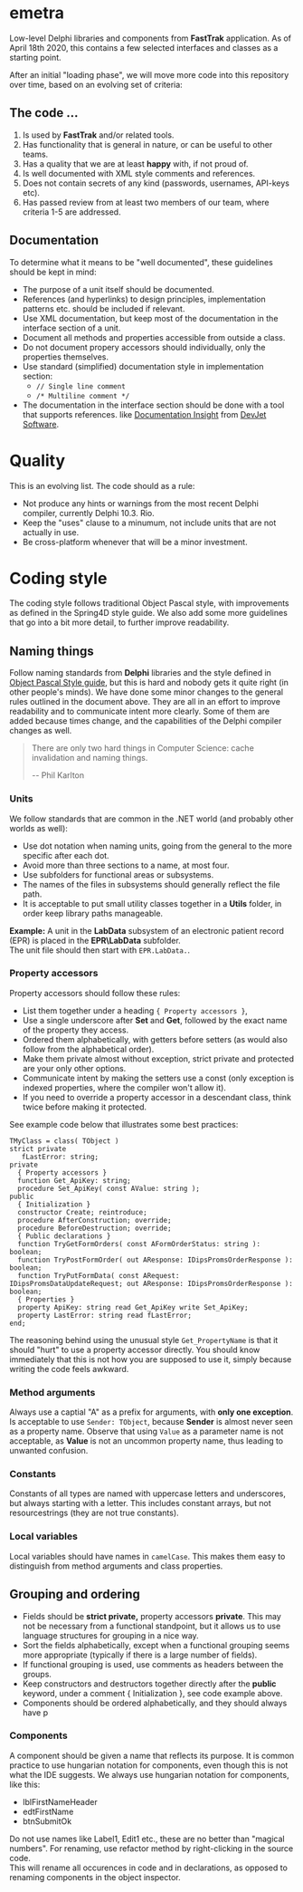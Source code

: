 # emetra
Low-level Delphi libraries and components from **FastTrak** application.  As of April 18th 2020, this contains a few selected interfaces and classes as a starting point. 

After an initial "loading phase", we will move more code into this repository over time, based on an evolving set of criteria:

## The code ...

1. Is used by **FastTrak** and/or related tools.
2. Has functionality that is general in nature, or can be useful to other teams.
3. Has a quality that we are at least **happy** with, if not proud of.
4. Is well documented with XML style comments and references.
5. Does not contain secrets of any kind (passwords, usernames, API-keys etc).
6. Has passed review from at least two members of our team, where criteria 1-5 are addressed.

## Documentation

To determine what it means to be "well documented", these guidelines should be kept in mind:

* The purpose of a unit itself should be documented.
* References (and hyperlinks) to design principles, implementation patterns etc. should be included if relevant.
* Use XML documentation, but keep most of the documentation in the interface section of a unit.
* Document all methods and properties accessible from outside a class.
* Do not document propery accessors should individually, only the properties themselves.
* Use standard (simplified) documentation style in implementation section: 
	* `// Single line comment` 
	* `/* Multiline comment */`
* The documentation in the interface section should be done with a tool that supports references. 
like [Documentation Insight](http://www.devjetsoftware.com/products/documentation-insight/ "Documentation Insight") 
from [DevJet Software](http://www.devjetsoftware.com/ "DevJet software").

# Quality

This is an evolving list.  The code should as a rule:

* Not produce any hints or warnings from the most recent Delphi compiler, currently Delphi 10.3. Rio.
* Keep the "uses" clause to a minumum, not include units that are not actually in use.
* Be cross-platform whenever that will be a minor investment.

# Coding style

The coding style follows traditional Object Pascal style, with improvements as defined in the Spring4D style guide.
We also add some more guidelines that go into a bit more detail, to further improve readability.

## Naming things

Follow naming standards from **Delphi** libraries and the style defined in 
[Object Pascal Style guide](http://edn.embarcadero.com/print/10280 "Object Pascal Style Guide"), 
but this is hard and nobody gets it quite right (in other people's minds).  We have done some minor changes to the general 
rules outlined in the document above.  They are all in an effort to improve readability and to communicate intent more clearly.
Some of them are added because times change, and the capabilities of the Delphi compiler changes as well.

> There are only two hard things in Computer Science: cache invalidation and naming things.
> 
> -- Phil Karlton

### Units 

We follow standards that are common in the .NET world (and probably other worlds as well):

* Use dot notation when naming units, going from the general to the more specific after each dot.
* Avoid more than three sections to a name, at most four.  
* Use subfolders for functional areas or subsystems.  
* The names of the files in subsystems should generally reflect the file path.
* It is acceptable to put small utility classes together in a **Utils** folder, in order keep library paths manageable.
  
**Example:** A unit in the **LabData** subsystem of an electronic patient record (EPR) is placed in the **EPR\LabData** subfolder.  
The unit file should then start with `EPR.LabData.`.  


### Property accessors

Property accessors should follow these rules:

* List them together under a heading `{ Property accessors }`, 
* Use a single underscore after **Set** and **Get**, followed by the exact name of the property they access.
* Ordered them alphabetically, with getters before setters (as would also follow from the alphabetical order).
* Make them private almost without exception, strict private and protected are your only other options.
* Communicate intent by making the setters use a const (only exception is indexed properties, where the compiler won't allow it).  
* If you need to override a property accessor in a descendant class, think twice before making it protected.

See example code below that illustrates some best practices:

    TMyClass = class( TObject )
	strict private
       fLastError: string;
    private
      { Property accessors }
      function Get_ApiKey: string;
      procedure Set_ApiKey( const AValue: string );
    public
	  { Initialization }
      constructor Create; reintroduce;
      procedure AfterConstruction; override;
      procedure BeforeDestruction; override;
      { Public declarations }
      function TryGetFormOrders( const AFormOrderStatus: string ): boolean;
      function TryPostFormOrder( out AResponse: IDipsPromsOrderResponse ): boolean;
      function TryPutFormData( const ARequest: IDipsPromsDataUpdateRequest; out AResponse: IDipsPromsOrderResponse ): boolean;
      { Properties }
      property ApiKey: string read Get_ApiKey write Set_ApiKey;
      property LastError: string read fLastError;
    end;

The reasoning behind using the unusual style `Get_PropertyName` is that it should "hurt" to use a property accessor directly. 
You should know immediately that this is not how you are supposed to use it, simply because writing the code feels awkward.
 
### Method arguments

Always use a captial "A" as a prefix for arguments, with **only one exception**. Is acceptable to use `Sender: TObject`, because **Sender** is almost never seen as a property name.
Observe that using `Value` as a parameter name is not acceptable, as **Value** is not an uncommon property name, thus leading to unwanted confusion.

### Constants

Constants of all types are named with uppercase letters and underscores, but always starting with a letter. 
This includes constant arrays, but not resourcestrings (they are not true constants).

### Local variables

Local variables should have names in `camelCase`.  This makes them easy to distinguish from method arguments and class properties.  

## Grouping and ordering

* Fields should be **strict private,** property accessors **private**.  This may not be necessary from a functional standpoint, but it allows us to
use language structures for grouping in a nice way.  
* Sort the fields alphabetically, except when a functional grouping seems more appropriate (typically if there is a large number of fields).  
* If functional grouping is used, use comments as headers between the groups.
* Keep constructors and destructors together directly after the **public** keyword, under a comment { Initialization }, see code example above.
* Components should be ordered alphabetically, and they should always have p  

### Components

A component should be given a name that reflects its purpose.  It is common practice to use hungarian notation for components, even though
this is not what the IDE suggests.  We always use hungarian notation for components, like this:

* lblFirstNameHeader
* edtFirstName
* btnSubmitOk
  
Do not use names like Label1, Edit1 etc., these are no better than "magical numbers".  For renaming, use refactor method by right-clicking in the source code.  
This will rename all occurences in code and in declarations, as opposed to renaming components in the object inspector.
